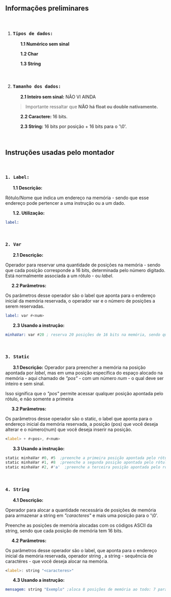 ## Informações preliminares

<br>

1. ### **`Tipos de dados:`**  
    &nbsp; &nbsp; &nbsp; **1.1 Numérico sem sinal** 

    &nbsp; &nbsp; &nbsp; **1.2 Char**

    &nbsp; &nbsp; &nbsp; **1.3 String**

<br>

2. ### **`Tamanho dos dados:`** 
    
    &nbsp; &nbsp; &nbsp; **2.1 Inteiro sem sinal:** NÃO VI AINDA

    
    > Importante ressaltar que **NÃO há float ou double nativamente.**
    
   
    &nbsp; &nbsp; &nbsp; **2.2 Caractere:** 16 bits.
    

    &nbsp; &nbsp; &nbsp; **2.3 String:** 16 bits por posição + 16 bits para o '\0'.


<br>

## Instruções usadas pelo montador

<br>

### **`1. Label:`** 

 &nbsp; &nbsp; &nbsp; **1.1 Descrição:** 
    
 Rótulo/Nome que indica um endereço na memória - sendo que esse endereço pode pertencer a uma instrução ou a um dado.
    
 &nbsp; &nbsp; &nbsp;  **1.2. Utilização:** 

```asm
label: 
```

<br>

### **`2. Var`**

&nbsp; &nbsp; &nbsp; **2.1 Descrição:**

Operador para reservar uma quantidade de posições na memória - sendo que cada posição corresponde a 16 bits, determinada pelo número digitado. Está normalmente associada a um rótulo - ou *label*. 

&nbsp; &nbsp; &nbsp;**2.2 Parâmetros:**

Os parâmetros desse operador são o label  que aponta para o endereço inicial da memória reservada, o operador var e o número de posições a serem reservadas.
    
```asm
label: var #<num>
```

&nbsp; &nbsp; &nbsp; **2.3 Usando a instrução:**

 ```asm
 minhaVar: var #20 ; reserva 20 posições de 16 bits na memória, sendo que o rótulo "minhaVar" aponta para a primeira posição
 ```

<br> 

### **`3. Static`**

&nbsp; &nbsp; &nbsp; **3.1 Descrição:**
Operador para preencher a memória na posição apontada por *label*, mas em uma posição específica do espaço alocado na memória - aqui chamado de  *"pos"* - com um número *num* - o qual deve ser inteiro e sem sinal.

Isso significa que o *"pos"* permite acessar qualquer posição apontada pelo rótulo, e não somente a primeira

&nbsp; &nbsp; &nbsp;**3.2 Parâmetros:**

Os parâmetros desse operador são o static, o label  que aponta para o endereço inicial da memória reservada, a posição (pos) que você deseja alterar e o número(num) que você deseja inserir na posição.

```asm
<label> + #<pos>, #<num>
```

&nbsp; &nbsp; &nbsp; **3.3 Usando a instrução:**

 ```asm
 static minhaVar #0, #5  ;preenche a primeira posição apontada pelo rótulo "minhaVar" com o número 5
 static minhaVar #1, #8  ;preenche a segunda posição apontada pelo rótulo "minhaVar" com o número 8
 static minhaVar #2, #'a'  ;preenche a terceira posição apontada pelo rótulo "minhaVar" com o char "a"
 ```
<br> 

### **`4. String`**

&nbsp; &nbsp; &nbsp; **4.1 Descrição:**

Operador para alocar a quantidade necessária de posições de memória para armazenar a string em *"caracteres"* e mais uma posição para o '\0'. 

Preenche as posições de memória alocadas com os códigos ASCII da string, sendo que cada posição de memória tem 16 bits.

&nbsp; &nbsp; &nbsp;**4.2 Parâmetros:**

Os parâmetros desse operador são o label, que aponta para o endereço inicial da memória reservada, operador string , a string - sequência de caractéres - que você deseja alocar na memória.

```asm
<label>: string "<caracteres>"
```


&nbsp; &nbsp; &nbsp; **4.3 Usando a instrução:**

 ```asm
 mensagem: string "Exemplo" ;aloca 8 posições de memória ao todo: 7 para todas as letras e mais 1 para '\0' no final. O rótulo "mensagem" aponta para o primeiro caracter da string.
 ```
<br> 

